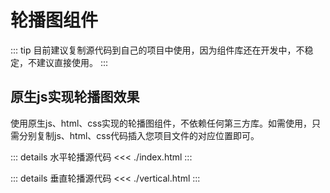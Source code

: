 <script setup>
import nativeExample from './nativeExample.vue'
</script>
# 轮播图组件

::: tip
目前建议复制源代码到自己的项目中使用，因为组件库还在开发中，不稳定，不建议直接使用。
:::  

## 原生js实现轮播图效果

使用原生js、html、css实现的轮播图组件，不依赖任何第三方库。如需使用，只需分别复制js、html、css代码插入您项目文件的对应位置即可。

<nativeExample />

::: details 水平轮播源代码
<<< ./index.html
:::

::: details 垂直轮播源代码
<<< ./vertical.html
:::

